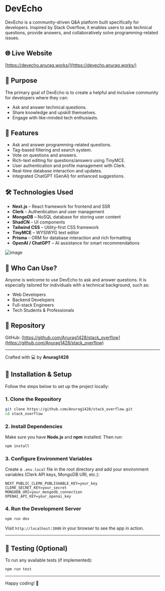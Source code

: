 
# DevEcho

DevEcho is a community-driven Q&A platform built specifically for developers. Inspired by Stack Overflow, it enables users to ask technical questions, provide answers, and collaboratively solve programming-related issues.

## 🌐 Live Website
[https://devecho.anurag.works/](https://devecho.anurag.works/)

## 🧠 Purpose

The primary goal of DevEcho is to create a helpful and inclusive community for developers where they can:
- Ask and answer technical questions.
- Share knowledge and upskill themselves.
- Engage with like-minded tech enthusiasts.

## 🚀 Features

- Ask and answer programming-related questions.
- Tag-based filtering and search system.
- Vote on questions and answers.
- Rich-text editing for questions/answers using TinyMCE.
- User authentication and profile management with Clerk.
- Real-time database interaction and updates.
- Integrated ChatGPT (GenAI) for enhanced suggestions.

## 🛠️ Technologies Used

- **Next.js** – React framework for frontend and SSR
- **Clerk** – Authentication and user management
- **MongoDB** – NoSQL database for storing user content
- **ShadCN** – UI components
- **Tailwind CSS** – Utility-first CSS framework
- **TinyMCE** – WYSIWYG text editor
- **Prisma** – ORM for database interaction and rich formatting
- **OpenAI / ChatGPT** – AI assistance for smart recommendations

![image](https://github.com/user-attachments/assets/09b927af-664a-4e66-b46e-1bf1e1f22b24)


## 👤 Who Can Use?

Anyone is welcome to use DevEcho to ask and answer questions. It is especially tailored for individuals with a technical background, such as:
- Web Developers
- Backend Developers
- Full-stack Engineers
- Tech Students & Professionals

## 📂 Repository

GitHub: [https://github.com/Anurag1428/stack_overflow](https://github.com/Anurag1428/stack_overflow)

---

Crafted with 💻 by **Anurag1428**


## 🧩 Installation & Setup

Follow the steps below to set up the project locally:

### 1. Clone the Repository

```bash
git clone https://github.com/Anurag1428/stack_overflow.git
cd stack_overflow
```

### 2. Install Dependencies

Make sure you have **Node.js** and **npm** installed. Then run:

```bash
npm install
```

### 3. Configure Environment Variables

Create a `.env.local` file in the root directory and add your environment variables (Clerk API keys, MongoDB URI, etc.):

```env
NEXT_PUBLIC_CLERK_PUBLISHABLE_KEY=your_key
CLERK_SECRET_KEY=your_secret
MONGODB_URI=your_mongodb_connection
OPENAI_API_KEY=your_openai_key
```

### 4. Run the Development Server

```bash
npm run dev
```

Visit `http://localhost:3000` in your browser to see the app in action.

---

## 🧪 Testing (Optional)

To run any available tests (if implemented):

```bash
npm run test
```

---

Happy coding! 🚀
